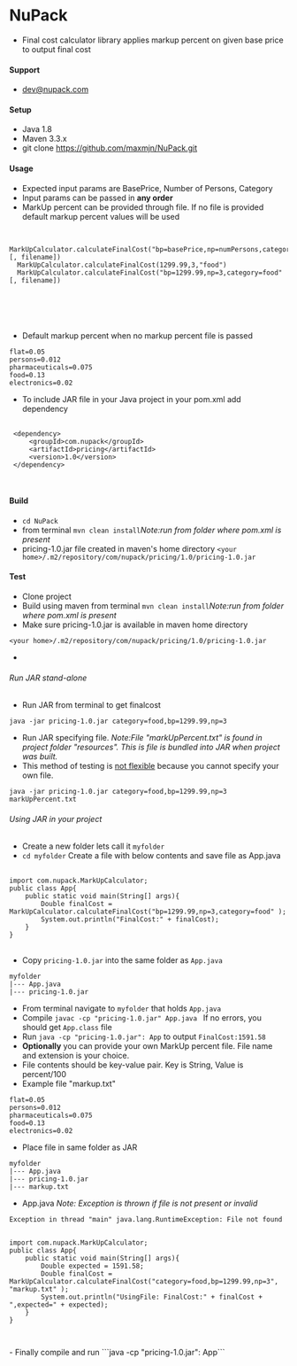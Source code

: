 # NuPack
- Final cost calculator library applies markup percent on given base price to output final cost

#### Support
- dev@nupack.com

#### Setup

 - Java 1.8
 - Maven 3.3.x
 - git clone https://github.com/maxmjn/NuPack.git

#### Usage
 - Expected input params are BasePrice, Number of Persons, Category
 - Input params can be passed in <strong>any order</strong>
 - MarkUp percent can be provided through file. If no file is provided default markup percent values will be used
  <pre>
  <code>
  MarkUpCalculator.calculateFinalCost("bp=basePrice,np=numPersons,category=food|drugs|electronics"[, filename])
  MarkUpCalculator.calculateFinalCost(1299.99,3,"food")
  MarkUpCalculator.calculateFinalCost("bp=1299.99,np=3,category=food"[, filename])
  </pre>
  </code>

 - Default markup percent when no markup percent file is passed
  ```
  flat=0.05
  persons=0.012
  pharmaceuticals=0.075
  food=0.13
  electronics=0.02
  ```
 - To include JAR file in your Java project in your pom.xml add dependency
 <pre>
 <code>
 &lt;dependency&gt;
     &lt;groupId&gt;com.nupack&lt;/groupId&gt;
     &lt;artifactId&gt;pricing&lt;/artifactId&gt;
     &lt;version&gt;1.0&lt;/version&gt;
 &lt;/dependency&gt;
 </code>
 </pre>
 
#### Build
 - ```cd NuPack``` 
 - from terminal ```mvn clean install```<i>Note:run from folder where pom.xml is present</i>
 - pricing-1.0.jar file created in maven's home directory
 ```<your home>/.m2/repository/com/nupack/pricing/1.0/pricing-1.0.jar```

#### Test
 - Clone project
 - Build using maven from terminal ```mvn clean install```<i>Note:run from folder where pom.xml is present</i>
 - Make sure pricing-1.0.jar is available in maven home directory
  ```
  <your home>/.m2/repository/com/nupack/pricing/1.0/pricing-1.0.jar
  ```
- 
###### Run JAR stand-alone
- Run JAR from terminal to get finalcost
```
java -jar pricing-1.0.jar category=food,bp=1299.99,np=3
``` 
- Run JAR specifying file.
 <i>Note:File "markUpPercent.txt" is found in project folder "resources".
    This is file is bundled into JAR when project was built. </i>
- This method of testing is <u>not flexible</u> because you cannot specify your own file. 
 ```
java -jar pricing-1.0.jar category=food,bp=1299.99,np=3 markUpPercent.txt
```
###### Using JAR in your project 
 - Create a new folder lets call it ```myfolder```
 - ```cd myfolder``` Create a file with below contents and save file as App.java
 <pre>
 <code>
import com.nupack.MarkUpCalculator;
public class App{
    public static void main(String[] args){
        Double finalCost = MarkUpCalculator.calculateFinalCost("bp=1299.99,np=3,category=food" );
        System.out.println("FinalCost:" + finalCost);
    }
}
</code>
</pre>

- Copy ```pricing-1.0.jar``` into the same folder as ```App.java```
```
myfolder
|--- App.java
|--- pricing-1.0.jar

```
- From terminal navigate to ```myfolder``` that holds ```App.java```
- Compile ```javac -cp "pricing-1.0.jar" App.java ``` If no errors, you should get ```App.class``` file
- Run ```java -cp "pricing-1.0.jar": App``` to output ```FinalCost:1591.58```
- <strong>Optionally</strong> you can provide your own MarkUp percent file. File name and extension is your choice.
- File contents should be key-value pair. Key is String, Value is percent/100
- Example file "markup.txt"
```
flat=0.05
persons=0.012
pharmaceuticals=0.075
food=0.13
electronics=0.02
```
- Place file in same folder as JAR
```
myfolder
|--- App.java
|--- pricing-1.0.jar
|--- markup.txt

```
- App.java <i>Note: Exception is thrown if file is not present or invalid</i>
```
Exception in thread "main" java.lang.RuntimeException: File not found
```
<pre>
<code>
import com.nupack.MarkUpCalculator;
public class App{
    public static void main(String[] args){
        Double expected = 1591.58;
        Double finalCost = MarkUpCalculator.calculateFinalCost("category=food,bp=1299.99,np=3", "markup.txt" );
        System.out.println("UsingFile: FinalCost:" + finalCost + ",expected=" + expected);
    }
}
</pre>
</code>
- Finally compile and run ```java -cp "pricing-1.0.jar": App``` 